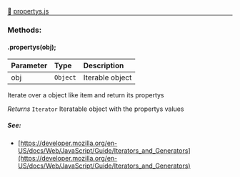 <div class="mb-0">
    🔗 <a class="source-code" target="_blank"
        href="https://github.com/OpenHausIO/backend/blob/dev&#x2F;helper&#x2F;propertys.js">propertys.js</a>
</div>
<hr style="margin: 0 !important" />

<!-- CLASS -->

<!-- GENERAL -->
<!-- CLASS -->



<!-- METHODS -->
### Methods:
####  .propertys(obj);  

| Parameter | Type       | Description    |
| :-------- | :--------- |:------------- |
| obj | `Object` |  Iterable object |


Iterate over a object like item and return its propertys


*Returns*  `Iterator`    Iteratable object with the propertys values



<!-- LINKS -->
##### See:
- [https://developer.mozilla.org/en-US/docs/Web/JavaScript/Guide/Iterators_and_Generators](https://developer.mozilla.org/en-US/docs/Web/JavaScript/Guide/Iterators_and_Generators)<br />
<!-- LINKS -->

<!-- METHODS -->



<!-- DESCRIPTION -->
<!-- DESCRIPTION -->